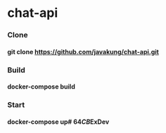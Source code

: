 # chat-api
### Clone
#### git clone https://github.com/javakung/chat-api.git
### Build
#### docker-compose build
### Start
#### docker-compose up#   6 4 _ C B _ E x D e v  
 